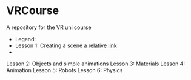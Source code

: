 # VRCourse
A repository for the VR uni course
- Legend:
- Lesson 1: Creating a scene  [a relative link](https://github.com/l-pavlova/VRCourse/blob/master/1.BuidlingASceneRotatingACube/Lesson%201.md)
- 
Lesson 2: Objects and simple animations
Lesson 3: Materials
Lesson 4: Animation
Lesson 5: Robots
Lesson 6: Physics
